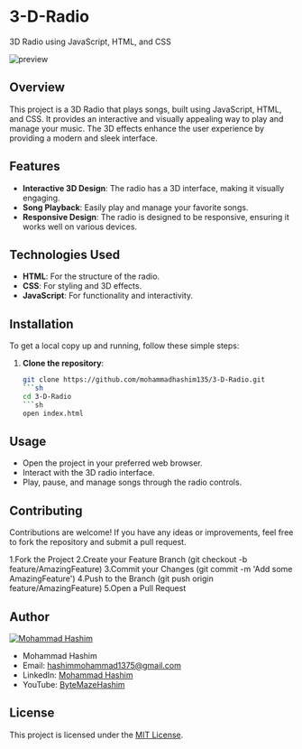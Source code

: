 # 3-D-Radio

3D Radio using JavaScript, HTML, and CSS

![preview](https://github.com/mohammadhashim135/3-D-Radio/assets/158157731/2837d10e-4d52-485e-b088-ff26e9b9a0c9)

## Overview

This project is a 3D Radio that plays songs, built using JavaScript, HTML, and CSS. It provides an interactive and visually appealing way to play and manage your music. The 3D effects enhance the user experience by providing a modern and sleek interface.

## Features

- **Interactive 3D Design**: The radio has a 3D interface, making it visually engaging.
- **Song Playback**: Easily play and manage your favorite songs.
- **Responsive Design**: The radio is designed to be responsive, ensuring it works well on various devices.

## Technologies Used

- **HTML**: For the structure of the radio.
- **CSS**: For styling and 3D effects.
- **JavaScript**: For functionality and interactivity.

## Installation

To get a local copy up and running, follow these simple steps:

1. **Clone the repository**:
   ```sh
   git clone https://github.com/mohammadhashim135/3-D-Radio.git
   ```sh
   cd 3-D-Radio
   ```sh
   open index.html
## Usage

- Open the project in your preferred web browser.
- Interact with the 3D radio interface.
- Play, pause, and manage songs through the radio controls.

## Contributing

Contributions are welcome! If you have any ideas or improvements, feel free to fork the repository and submit a pull request.

1.Fork the Project
2.Create your Feature Branch (git checkout -b feature/AmazingFeature)
3.Commit your Changes (git commit -m 'Add some AmazingFeature')
4.Push to the Branch (git push origin feature/AmazingFeature)
5.Open a Pull Request

## Author
[![Mohammad Hashim](https://github.com/mohammadhashim135/Cpp_Railway_management_System/blob/ac8c08284bcc8baa7445a0e7a37472e46ef90afc/author/1.jpg)](https://youtube.com/@ByteMazeHashim?si=5vcrIglNQO8i9Ram)
- Mohammad Hashim
- Email: hashimmohammad1375@gmail.com
- LinkedIn: [Mohammad Hashim](https://www.linkedin.com/in/mohammad-hashim-07ab362a6)
- YouTube: [ByteMazeHashim](https://youtube.com/@ByteMazeHashim?si=5vcrIglNQO8i9Ram)

## License
This project is licensed under the [MIT License](LICENSE).
